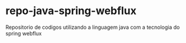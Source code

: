 # repo-java-spring-webflux
Repositorio de codigos utilizando a linguagem java com a tecnologia do spring webflux
